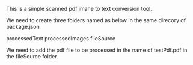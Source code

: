 This is a simple scanned pdf imahe to text conversion tool.

We need to create three folders named as below in the same direcory of package.json

processedText
processedImages
fileSource

We need to add the pdf file to be processed in the name of testPdf.pdf in the fileSource folder.


